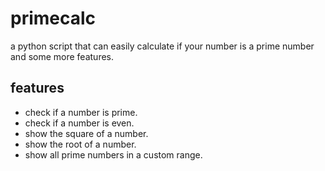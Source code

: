 # primecalc
a python script that can easily calculate if your number is a prime number and some more features.

## features
  * check if a number is prime.
  * check if a number is even.
  * show the square of a number.
  * show the root of a number.
  * show all prime numbers in a custom range.
